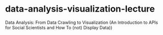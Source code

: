 # data-analysis-visualization-lecture
Data Analysis: From Data Crawling to Visualization (An Introduction to APIs for Social Scientists and How To (not) Display Data))
